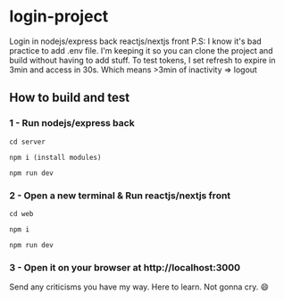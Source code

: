 # login-project
Login in nodejs/express back reactjs/nextjs front
P.S: I know it's bad practice to add .env file. I'm keeping it so you can clone the project and build without having to add stuff.
To test tokens, I set refresh to expire in 3min and access in 30s. Which means >3min of inactivity => logout

## How to build and test

### 1 - Run nodejs/express back

`cd server`

`npm i (install modules)`

`npm run dev`

### 2 - Open a new terminal & Run reactjs/nextjs front

`cd web`

`npm i`

`npm run dev`

### 3 - Open it on your browser at http://localhost:3000

Send any criticisms you have my way. Here to learn. Not gonna cry. :smile:
